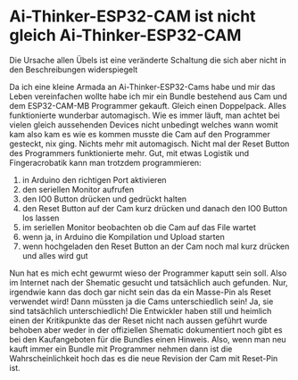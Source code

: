 # Ai-Thinker-ESP32-CAM ist nicht gleich Ai-Thinker-ESP32-CAM
Die Ursache allen Übels ist eine veränderte Schaltung die sich aber nicht in den Beschreibungen widerspiegelt

Da ich eine kleine Armada an Ai-Thinker-ESP32-Cams habe und mir das Leben vereinfachen wollte habe ich mir ein Bundle bestehend aus Cam und dem ESP32-CAM-MB Programmer gekauft. Gleich einen Doppelpack. Alles funktionierte wunderbar automagisch. Wie es immer läuft, man achtet bei vielen gleich aussehenden Devices nicht unbedingt welches wann womit kam also kam es wie es kommen musste die Cam auf den Programmer gesteckt, nix ging. Nichts mehr mit automagisch. Nicht mal der Reset Button des Programmers funktionierte mehr. Gut, mit etwas Logistik und Fingeracrobatik kann man trotzdem programmieren:

1. in Arduino den richtigen Port aktivieren
2. den seriellen Monitor aufrufen
3. den IO0 Button drücken und gedrückt halten
4. den Reset Button auf der Cam kurz drücken und danach den IO0 Button los lassen
5. im seriellen Monitor beobachten ob die Cam auf das File wartet
6. wenn ja, in Arduino die Kompilation und Upload starten
7. wenn hochgeladen den Reset Button an der Cam noch mal kurz drücken und alles wird gut

Nun hat es mich echt gewurmt wieso der Programmer kaputt sein soll. Also im Internet nach der Shematic gesucht und tatsächlich auch gefunden. Nur, irgendwie kann das doch gar nicht sein das da ein Masse-Pin als Reset verwendet wird! Dann müssten ja die Cams unterschiedlich sein!
Ja, sie sind tatsächlich unterschiedlich! Die Entwickler haben still und heimlich einen der Kritikpunkte das der Reset nicht nach aussen geführt wurde behoben aber weder in der offiziellen Shematic dokumentiert noch gibt es bei den Kaufangeboten für die Bundles einen Hinweis. 
Also, wenn man neu kauft immer ein Bundle mit Programmer nehmen dann ist die Wahrscheinlichkeit hoch das es die neue Revision der Cam mit Reset-Pin ist.


